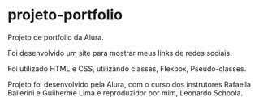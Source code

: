 # projeto-portfolio
Projeto de portfolio da Alura.

Foi desenvolvido um site para mostrar meus links de redes sociais.

Foi utilizado HTML e CSS, utilizando classes, Flexbox, Pseudo-classes.

Projeto foi desenvolvido pela Alura, com o curso dos instrutores Rafaella Ballerini e Guilherme Lima e reproduzidor por mim, Leonardo Schoola.